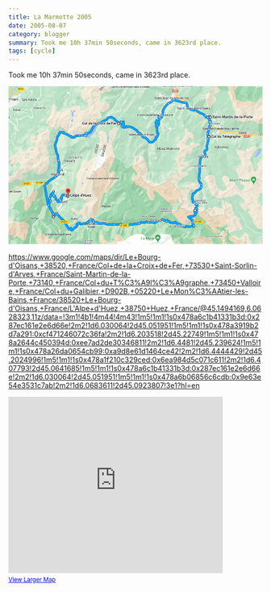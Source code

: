 ```yaml
---
title: La Marmotte 2005
date: 2005-08-07
category: blogger
summary: Took me 10h 37min 50seconds, came in 3623rd place.
tags: [cycle]
---
```


Took me 10h 37min 50seconds, came in 3623rd place.

![](images/2005/2005-08-07.png)

https://www.google.com/maps/dir/Le+Bourg-d'Oisans,+38520,+France/Col+de+la+Croix+de+Fer,+73530+Saint-Sorlin-d'Arves,+France/Saint-Martin-de-la-Porte,+73140,+France/Col+du+T%C3%A9l%C3%A9graphe,+73450+Valloire,+France/Col+du+Galibier,+D902B,+05220+Le+Mon%C3%AAtier-les-Bains,+France/38520+Le+Bourg-d'Oisans,+France/L'Alpe+d'Huez,+38750+Huez,+France/@45.1494169,6.0628323,11z/data=!3m1!4b1!4m44!4m43!1m5!1m1!1s0x478a6c1b41331b3d:0x287ec161e2e6d66e!2m2!1d6.030064!2d45.051951!1m5!1m1!1s0x478a3919b2d7a291:0xcf471246072c36fa!2m2!1d6.203518!2d45.22749!1m5!1m1!1s0x478a2644c450394d:0xee7ad2de30346811!2m2!1d6.4481!2d45.239624!1m5!1m1!1s0x478a26da0654cb99:0xa9d8e61d1464ce42!2m2!1d6.4444429!2d45.2024996!1m5!1m1!1s0x478a1f210c329ced:0x6ea984d5c071c611!2m2!1d6.407793!2d45.0641685!1m5!1m1!1s0x478a6c1b41331b3d:0x287ec161e2e6d66e!2m2!1d6.030064!2d45.051951!1m5!1m1!1s0x478a6b06856c6cdb:0x9e63e54e3531c7ab!2m2!1d6.0683611!2d45.0923807!3e1?hl=en

<iframe width="425" height="350" frameborder="0" scrolling="no" marginheight="0" marginwidth="0" src="http://maps.google.com/maps?f=d&amp;hl=en&amp;geocode=4910859281742765601,45.195640,6.282100&amp;saddr=Le+Bourg-d'Oisans,+Is%C3%A8re,+Rh%C3%B4ne-Alpes,+France&amp;daddr=Col+de+la+Croix+Fer+to:D926%2FSur+les+Tours+%4045.195640,+6.282100+to:saint+martin+de+la+porte+to:Col+du+Telegraphe+to:Col+du+Galibier,+73450+Valloire,+Savoy,+Rh%C3%B4ne-Alpes,+France+to:L%E2%80%99Alpe+d%E2%80%99Huez&amp;mra=pi&amp;mrcr=4&amp;via=2&amp;sll=45.16481,6.240235&amp;sspn=0.449277,1.203003&amp;ie=UTF8&amp;ll=45.163642,6.240234&amp;spn=0.2476,0.46943&amp;output=embed&amp;s=AARTsJozvQIfr3g0EPtS0kUuSqIflCZZ3w"> </iframe><br /><small><a href="http://maps.google.com/maps?f=d&amp;hl=en&amp;geocode=4910859281742765601,45.195640,6.282100&amp;saddr=Le+Bourg-d'Oisans,+Is%C3%A8re,+Rh%C3%B4ne-Alpes,+France&amp;daddr=Col+de+la+Croix+Fer+to:D926%2FSur+les+Tours+%4045.195640,+6.282100+to:saint+martin+de+la+porte+to:Col+du+Telegraphe+to:Col+du+Galibier,+73450+Valloire,+Savoy,+Rh%C3%B4ne-Alpes,+France+to:L%E2%80%99Alpe+d%E2%80%99Huez&amp;mra=pi&amp;mrcr=4&amp;via=2&amp;sll=45.16481,6.240235&amp;sspn=0.449277,1.203003&amp;ie=UTF8&amp;ll=45.163642,6.240234&amp;spn=0.2476,0.46943&amp;source=embed" style="color:#0000FF;text-align:left">View Larger Map</a></small>
